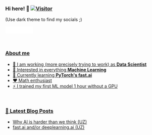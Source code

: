 ### Hi here! 👋  [![Visitor](https://visitor-badge.glitch.me/badge?page_id=shopulatov.shopulatov)](https://github.com/shopulatov/shopulatov)

(Use dark theme to find my socials ;)

<a href="https://shopulatov.github.io" target="_blank"><img align="left" alt="shopulatov.github.io" width="22px" src="https://github.com/Aakarsh-B/trying-repos/blob/master/www.svg" /></a>
<a href="https://linkedin.com/in/abrorshopulatov" target="_blank"><img align="left" alt="Abror Shopulatov | LinkedIn" width="22px" src="https://github.com/Aakarsh-B/trying-repos/blob/master/linkedin.svg" />
<a href="https://twitter.com/murodbeck" target="_blank"><img align="left" alt="Abror Shopulatov | Twitter" width="22px" src="https://github.com/Aakarsh-B/trying-repos/blob/master/twitter.svg" />
<a href="https://medium.com/@murodbek" target="_blank"><img align="left" alt="Abror Shopulatov | Medium" width="22px" src="https://github.com/Aakarsh-B/trying-repos/blob/master/medium.svg" />

<br />
<br />
<br />

### About me

-   🔭 I am working (more precisely trying to work) as **Data Scientist**
-   :monocle_face: Interested in everything **Machine Learning**
-   :seedling: Currently learning **PyTorch's fast.ai**
-   :heart: Math enthusiast
-   ⚡ I trained my first ML model 1 hour without a GPU 

<br />

### 📕 Latest Blog Posts

<!-- BLOG-POST-LIST:START -->
- [Why AI is harder than we think (UZ)](https://shopulatov.github.io/2023/01/12/AI-is-hard.html)
- [fast.ai and/or deeplearning.ai (UZ)](https://shopulatov.github.io/2022/10/15/fastai-vs-deeplearningai.html)
<!-- BLOG-POST-LIST:END -->

<br/>
<!--
**shopulatov/shopulatov** is a ✨ _special_ ✨ repository because its `README.md` (this file) appears on your GitHub profile.

Here are some ideas to get you started:

- 🔭 I’m currently working on ...
- 🌱 I’m currently learning ...
- 👯 I’m looking to collaborate on ...
- 🤔 I’m looking for help with ...
- 💬 Ask me about ...
- 📫 How to reach me: ...
- 😄 Pronouns: ...
- ⚡ Fun fact: ...
-->
